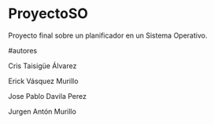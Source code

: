 # ProyectoSO
Proyecto final sobre un planificador en un Sistema Operativo.

#autores 

Cris Taisigüe Álvarez

Erick Vásquez Murillo

Jose Pablo Davila Perez 

Jurgen Antón Murillo
